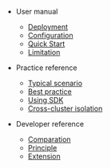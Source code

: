- User manual
  - [Deployment](en-us/ve/deployment.md)
  - [Configuration](en-us/ve/configuration.md)
  - [Quick Start](en-us/ve/quickstart.md)
  - [Limitation](en-us/ve/limitation.md)

- Practice reference
  - [Typical scenario](en-us/ve/typical-scenario.md)
  - [Best practice](en-us/ve/best-practice.md)
  - [Using SDK](en-us/ve/use-sdk.md)
  - [Cross-cluster isolation](en-us/ve/cross-cluster.md)

- Developer reference
  - [Comparation](en-us/ve/comparation.md)
  - [Principle](en-us/ve/principle.md)
  - [Extension](en-us/ve/extension.md)

